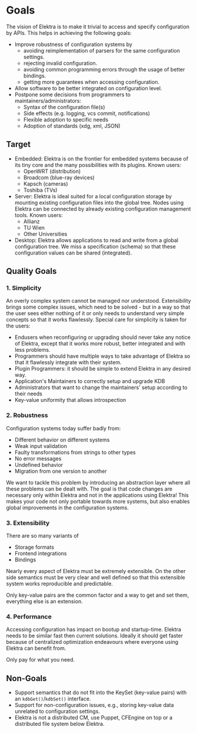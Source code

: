 # Goals

The vision of Elektra is to make it trivial to access and specify configuration by APIs.
This helps in achieving the following goals:

- Improve robustness of configuration systems by
  - avoiding reimplementation of parsers for the same configuration settings.
  - rejecting invalid configuration.
  - avoiding common programming errors through the usage of better bindings.
  - getting more guarantees when accessing configuration.
- Allow software to be better integrated on configuration level.
- Postpone some decisions from programmers to maintainers/administrators:
  - Syntax of the configuration file(s)
  - Side effects (e.g. logging, vcs commit, notifications)
  - Flexible adoption to specific needs
  - Adoption of standards (xdg, xml, JSON)

## Target

- Embedded: Elektra is on the frontier for embedded systems because of
  its tiny core and the many possibilities with its plugins.
  Known users:
  - OpenWRT (distribution)
  - Broadcom (blue-ray devices)
  - Kapsch (cameras)
  - Toshiba (TVs)
- Server: Elektra is ideal suited for a local configuration storage by
  mounting existing configuration files into the global tree. Nodes
  using Elektra can be connected by already existing configuration
  management tools.
  Known users:
  - Allianz
  - TU Wien
  - Other Universities
- Desktop: Elektra allows applications to read and write from a global
  configuration tree. We miss a specification (schema) so that these
  configuration values can be shared (integrated).

## Quality Goals

### 1. Simplicity

An overly complex system cannot be managed nor understood.
Extensibility brings some complex issues,
which need to be solved - but in a way so that the user
sees either nothing of it or only needs to understand very
simple concepts so that it works flawlessly.
Special care for simplicity is taken for the users:

- Endusers when reconfiguring or upgrading
  should never take any notice of Elektra, except that
  it works more robust, better integrated and with less problems.
- Programmers should have multiple ways to take advantage of
  Elektra so that it flawlessly integrate with their system.
- Plugin Programmers: it should be simple to extend Elektra
  in any desired way.
- Application's Maintainers to correctly setup and upgrade KDB
- Administrators that want to change the maintainers' setup
  according to their needs
- Key-value uniformity that allows introspection

### 2. Robustness

Configuration systems today suffer badly from:

- Different behavior on different systems
- Weak input validation
- Faulty transformations from strings to other types
- No error messages
- Undefined behavior
- Migration from one version to another

We want to tackle this problem by introducing an abstraction layer where
all these problems can be dealt with. The goal is that code changes
are necessary only within Elektra and not in the applications using
Elektra! This makes your code not only portable towards more systems,
but also enables global improvements in the configuration systems.

### 3. Extensibility

There are so many variants of

- Storage formats
- Frontend integrations
- Bindings

Nearly every aspect of Elektra must be extremely extensible.
On the other side semantics must be very clear and well defined
so that this extensible system works reproducible and predictable.

Only key-value pairs are the common factor and a way to get and set
them, everything else is an extension.

### 4. Performance

Accessing configuration has impact on bootup and startup-time.
Elektra needs to be similar fast then current solutions.
Ideally it should get faster because of centralized optimization
endeavours where everyone using Elektra can benefit from.

Only pay for what you need.

## Non-Goals

- Support semantics that do not fit into the KeySet (key-value pairs) with an `kdbGet()`/`kdbSet()` interface.
- Support for non-configuration issues, e.g., storing key-value data unrelated to configuration settings.
- Elektra is not a distributed CM, use Puppet, CFEngine on top or a distributed file system below Elektra.
